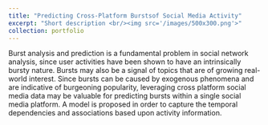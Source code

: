```yaml
---
title: "Predicting Cross-Platform Burstsof Social Media Activity"
excerpt: "Short description <br/><img src='/images/500x300.png'>"
collection: portfolio
---
```


Burst analysis and prediction is a fundamental problem in social network analysis, since user activities have been shown to have an intrinsically bursty nature.  Bursts may also be a signal of topics that are of growing real-world interest. Since bursts can be caused by exogenous phenomena and are indicative of burgeoning popularity, leveraging cross platform social media data may be valuable for predicting bursts within a single social media platform.  A model is proposed in order to capture the temporal dependencies and associations based upon activity information. 